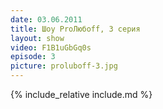 ```yaml
---
date: 03.06.2011
title: Шоу ProЛюбoff, 3 серия
layout: show
video: F1B1uGbGq0s
episode: 3
picture: proluboff-3.jpg
---
```


{% include_relative include.md %}
